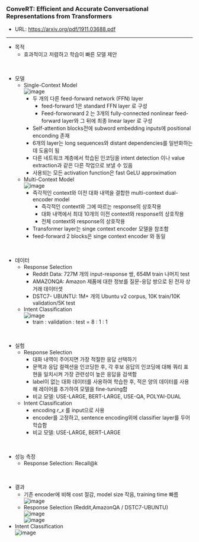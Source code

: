 <h3>ConveRT: Efficient and Accurate Conversational Representations from Transformers</h3>

 - URL: https://arxiv.org/pdf/1911.03688.pdf

--------------
 - 목적
   - 효과적이고 저렴하고 학습이 빠른 모델 제안

<br>
  
 - 모델
   - Single-Context Model    
![image](https://user-images.githubusercontent.com/54783292/99364190-07565c00-28f9-11eb-992b-a90cae75d18c.png)
     - 두 개의 다른 feed-forward network (FFN) layer
       - feed-forward 1은 standard FFN layer 로 구성
       - Feed-forworward 2 는 3개의 fully-connected nonlinear feed-forward layer와 그 뒤에 최종 linear layer 로 구성
     - Self-attention blocks전에 subword embedding inputs에 positional enconding 존재
     - 6개의 layer는 long sequences와 distant dependencies를 일반화하는데 도움이 됨
     - 다른 네트워크 계층에서 학습된 인코딩을 intent detection 이나 value extraction과 같은 다른 작업으로 보낼 수 있음
     - 사용되는 모든 activation function은 fast GeLU approximation 
   - Multi-Context Model    
![image](https://user-images.githubusercontent.com/54783292/99364227-11785a80-28f9-11eb-859f-a5fd87625472.png)
     - 즉각적인 context와 이전 대화 내역을 결합한 multi-context dual-encoder model
       - 즉각적인 context와 그에 따르는 response의 상호작용
       - 대화 내역에서 최대 10개의 이전 context와 response의 상호작용
       - 전체 context와 response의 상호작용
     - Transformer layer는 singe context encoder 모델을 참조함
     - feed-forward 2 blocks은 singe context encoder 와 동일

<br>
    
 - 데이터  
   - Response Selection
     - Reddit Data: 727M 개의 input-response 쌍, 654M train 나머지 test
     - AMAZONQA: Amazon 제품에 대한 정보를 질문-응답 쌍으로 된 전자 상거래 데이터셋
     - DSTC7- UBUNTU: 1M+ 개의 Ubuntu v2 corpus, 10K train/10K validation/5K test
   - Intent Classification   
![image](https://user-images.githubusercontent.com/54783292/99364249-1806d200-28f9-11eb-9e1b-5902bb9dc931.png)
     - train : validation : test = 8 : 1 : 1

<br>

- 실험
  - Response Selection
    - 대화 내역이 주어지면 가장 적절한 응답 선택하기
    - 문맥과 응답 컬렉션을 인코딩한 후, 각 후보 응답의 인코딩에 대해 쿼리 표현을 일치시켜 가장 관련성이 높은 응답을 검색함
    - label이 없는 대화 데이터를 사용하여 학습한 후, 적은 양의 데이터를 사용해 레이어를 추가하여 모델을 fine-tuning함
    - 비교 모델: USE-LARGE, BERT-LARGE, USE-QA, POLYAI-DUAL
  - Intent Classification
    - encoding 𝑟_𝑥 를 input으로 사용
    - encoder를 고정하고, sentence encoding위에 classifier layer를 두어 학습함
    - 비교 모델: USE-LARGE, BERT-LARGE
<br>

- 성능 측정
  - Response Selection: Recall@k

<br>
   
 - 결과
   - 기존 encoder에 비해 cost 절감, model size 작음, training time 빠름
![image](https://user-images.githubusercontent.com/54783292/99364276-205f0d00-28f9-11eb-82f0-9a5b6d9d9267.png)
   - Response Selection (Reddit,AmazonQA / DSTC7-UBUNTU)   
![image](https://user-images.githubusercontent.com/54783292/99364312-294fde80-28f9-11eb-9967-88ee6ac69f2c.png)   
![image](https://user-images.githubusercontent.com/54783292/99364361-38369100-28f9-11eb-8457-a8f2b2dd9031.png)
  - Intent Classification   
![image](https://user-images.githubusercontent.com/54783292/99364382-3d93db80-28f9-11eb-8f2c-1ff171be0476.png)
